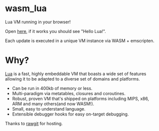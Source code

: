 # wasm_lua
Lua VM running in your browser!

Open [here](https://cdn.rawgit.com/vvanders/wasm_lua/d68f46a8/main.html), if it works you should see "Hello Lua!".

Each update is executed in a unique VM instance via WASM + emscripten.

# Why?
[Lua](https://en.wikipedia.org/wiki/Lua_(programming_language)) is a fast, highly embeddable VM that boasts a wide set of features allowing it to be adapted to a diverse set of domains and platforms.

* Can be run in 400kb of memory or less.
* Multi-paradigm via metatables, closures and coroutines.
* Robust, proven VM that's shipped on platforms including MIPS, x86, ARM and many others(and now WASM!).
* Small, easy to understand language.
* Extensible debugger hooks for easy on-target debugging.

Thanks to [rawgit](http://rawgit.com/) for hosting.
